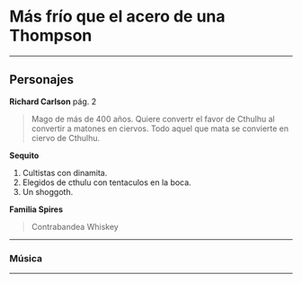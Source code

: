 # Más frío que el acero de una Thompson

---
## Personajes

**Richard Carlson** pág. 2
>Mago de más de 400 años.
>Quiere convertr el favor de Cthulhu al convertir a matones en ciervos.
>Todo aquel que mata se convierte en ciervo de Cthulhu.

**Sequito**
1. Cultistas con dinamita.
2. Elegidos de cthulu con tentaculos en la boca.
3. Un shoggoth.

**Familia Spires**
>Contrabandea Whiskey

---
### Música

___



